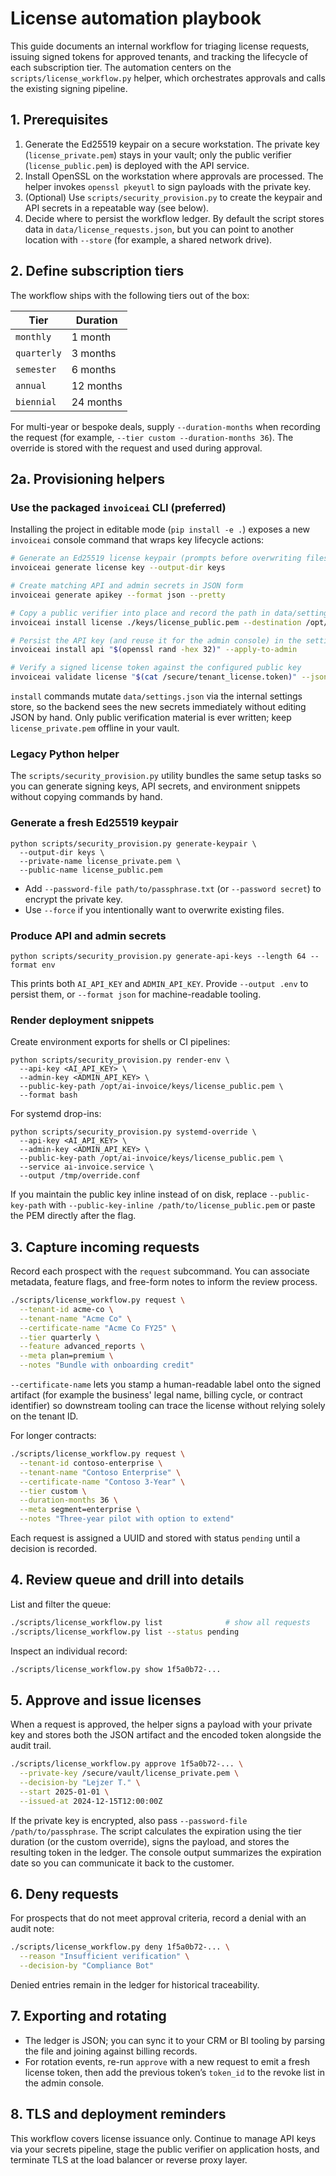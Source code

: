 # License automation playbook

This guide documents an internal workflow for triaging license requests, issuing
signed tokens for approved tenants, and tracking the lifecycle of each
subscription tier. The automation centers on the `scripts/license_workflow.py`
helper, which orchestrates approvals and calls the existing signing pipeline.

## 1. Prerequisites

1. Generate the Ed25519 keypair on a secure workstation. The private key
   (`license_private.pem`) stays in your vault; only the public verifier
   (`license_public.pem`) is deployed with the API service.
2. Install OpenSSL on the workstation where approvals are processed. The helper
   invokes `openssl pkeyutl` to sign payloads with the private key.
3. (Optional) Use `scripts/security_provision.py` to create the keypair and API
   secrets in a repeatable way (see below).
4. Decide where to persist the workflow ledger. By default the script stores
   data in `data/license_requests.json`, but you can point to another location
   with `--store` (for example, a shared network drive).

## 2. Define subscription tiers

The workflow ships with the following tiers out of the box:

| Tier       | Duration |
|------------|----------|
| `monthly`  | 1 month  |
| `quarterly`| 3 months |
| `semester` | 6 months |
| `annual`   | 12 months|
| `biennial` | 24 months|

For multi-year or bespoke deals, supply `--duration-months` when recording the
request (for example, `--tier custom --duration-months 36`). The override is
stored with the request and used during approval.

## 2a. Provisioning helpers

### Use the packaged `invoiceai` CLI (preferred)

Installing the project in editable mode (`pip install -e .`) exposes a new
`invoiceai` console command that wraps key lifecycle actions:

```bash
# Generate an Ed25519 license keypair (prompts before overwriting files)
invoiceai generate license key --output-dir keys

# Create matching API and admin secrets in JSON form
invoiceai generate apikey --format json --pretty

# Copy a public verifier into place and record the path in data/settings.json
invoiceai install license ./keys/license_public.pem --destination /opt/ai-invoice/keys/license_public.pem

# Persist the API key (and reuse it for the admin console) in the settings store
invoiceai install api "$(openssl rand -hex 32)" --apply-to-admin

# Verify a signed license token against the configured public key
invoiceai validate license "$(cat /secure/tenant_license.token)" --json
```

`install` commands mutate `data/settings.json` via the internal settings store,
so the backend sees the new secrets immediately without editing JSON by hand.
Only public verification material is ever written; keep `license_private.pem`
offline in your vault.

### Legacy Python helper

The `scripts/security_provision.py` utility bundles the same setup tasks so you
can generate signing keys, API secrets, and environment snippets without
copying commands by hand.

### Generate a fresh Ed25519 keypair

```
python scripts/security_provision.py generate-keypair \
  --output-dir keys \
  --private-name license_private.pem \
  --public-name license_public.pem
```

- Add `--password-file path/to/passphrase.txt` (or `--password secret`) to
  encrypt the private key.
- Use `--force` if you intentionally want to overwrite existing files.

### Produce API and admin secrets

```
python scripts/security_provision.py generate-api-keys --length 64 --format env
```

This prints both `AI_API_KEY` and `ADMIN_API_KEY`. Provide `--output .env` to
persist them, or `--format json` for machine-readable tooling.

### Render deployment snippets

Create environment exports for shells or CI pipelines:

```
python scripts/security_provision.py render-env \
  --api-key <AI_API_KEY> \
  --admin-key <ADMIN_API_KEY> \
  --public-key-path /opt/ai-invoice/keys/license_public.pem \
  --format bash
```

For systemd drop-ins:

```
python scripts/security_provision.py systemd-override \
  --api-key <AI_API_KEY> \
  --admin-key <ADMIN_API_KEY> \
  --public-key-path /opt/ai-invoice/keys/license_public.pem \
  --service ai-invoice.service \
  --output /tmp/override.conf
```

If you maintain the public key inline instead of on disk, replace
`--public-key-path` with `--public-key-inline /path/to/license_public.pem` or
paste the PEM directly after the flag.

## 3. Capture incoming requests

Record each prospect with the `request` subcommand. You can associate metadata,
feature flags, and free-form notes to inform the review process.

```bash
./scripts/license_workflow.py request \
  --tenant-id acme-co \
  --tenant-name "Acme Co" \
  --certificate-name "Acme Co FY25" \
  --tier quarterly \
  --feature advanced_reports \
  --meta plan=premium \
  --notes "Bundle with onboarding credit"
```

`--certificate-name` lets you stamp a human-readable label onto the signed
artifact (for example the business' legal name, billing cycle, or contract
identifier) so downstream tooling can trace the license without relying solely
on the tenant ID.

For longer contracts:

```bash
./scripts/license_workflow.py request \
  --tenant-id contoso-enterprise \
  --tenant-name "Contoso Enterprise" \
  --certificate-name "Contoso 3-Year" \
  --tier custom \
  --duration-months 36 \
  --meta segment=enterprise \
  --notes "Three-year pilot with option to extend"
```

Each request is assigned a UUID and stored with status `pending` until a
decision is recorded.

## 4. Review queue and drill into details

List and filter the queue:

```bash
./scripts/license_workflow.py list              # show all requests
./scripts/license_workflow.py list --status pending
```

Inspect an individual record:

```bash
./scripts/license_workflow.py show 1f5a0b72-...
```

## 5. Approve and issue licenses

When a request is approved, the helper signs a payload with your private key and
stores both the JSON artifact and the encoded token alongside the audit trail.

```bash
./scripts/license_workflow.py approve 1f5a0b72-... \
  --private-key /secure/vault/license_private.pem \
  --decision-by "Lejzer T." \
  --start 2025-01-01 \
  --issued-at 2024-12-15T12:00:00Z
```

If the private key is encrypted, also pass `--password-file /path/to/passphrase`.
The script calculates the expiration using the tier duration (or the custom
override), signs the payload, and stores the resulting token in the ledger. The
console output summarizes the expiration date so you can communicate it back to
the customer.

## 6. Deny requests

For prospects that do not meet approval criteria, record a denial with an audit
note:

```bash
./scripts/license_workflow.py deny 1f5a0b72-... \
  --reason "Insufficient verification" \
  --decision-by "Compliance Bot"
```

Denied entries remain in the ledger for historical traceability.

## 7. Exporting and rotating

- The ledger is JSON; you can sync it to your CRM or BI tooling by parsing the
  file and joining against billing records.
- For rotation events, re-run `approve` with a new request to emit a fresh
  license token, then add the previous token’s `token_id` to the revoke list in
  the admin console.

## 8. TLS and deployment reminders

This workflow covers license issuance only. Continue to manage API keys via your
secrets pipeline, stage the public verifier on application hosts, and terminate
TLS at the load balancer or reverse proxy layer.
